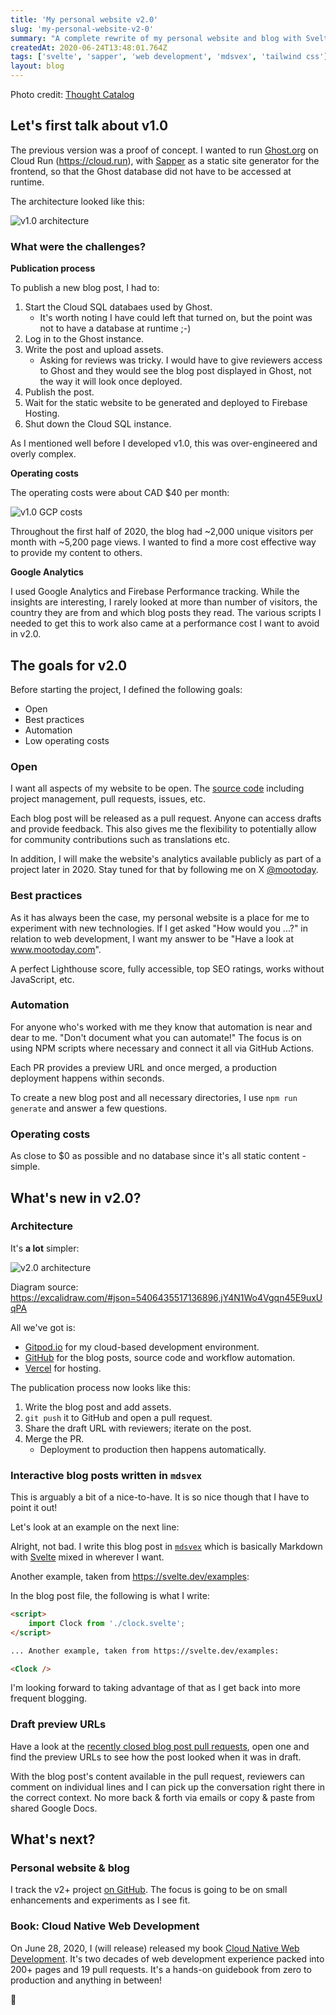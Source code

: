```yaml
---
title: 'My personal website v2.0'
slug: 'my-personal-website-v2-0'
summary: "A complete rewrite of my personal website and blog with Svelte, Sapper, mdsvex and Tailwind CSS. Blog posts can be reviewed on a preview URL and discussed in a pull request. The site follows best practices; accessibility (a11y), top Lighthouse score, Google's web vitals, and SEO."
createdAt: 2020-06-24T13:48:01.764Z
tags: ['svelte', 'sapper', 'web development', 'mdsvex', 'tailwind css']
layout: blog
---
```


<script>
  import Clock from "./clock.svelte";
  import Timer from "./timer.svelte";

  const assetsBasePath = `blog/${slug}`;
</script>

Photo credit: [Thought Catalog](https://unsplash.com/@thoughtcatalog?utm_source=unsplash&utm_medium=referral&utm_content=creditCopyText)

## Let's first talk about v1.0

The previous version was a proof of concept. I wanted to run
[Ghost.org](https://ghost.org/) on Cloud Run (https://cloud.run), with [Sapper](https://sapper.svelte.dev)
as a static site generator for the frontend, so that the Ghost database did not have to be accessed
at runtime.

The architecture looked like this:

![v1.0 architecture]({assetsBasePath}/1.jpg)

### What were the challenges?

**Publication process**

To publish a new blog post, I had to:

1. Start the Cloud SQL databaes used by Ghost.
   - It's worth noting I have could left that turned on, but the point was not to have a database at runtime ;-)
1. Log in to the Ghost instance.
1. Write the post and upload assets.
   - Asking for reviews was tricky. I would have to give reviewers access to Ghost and they would see
     the blog post displayed in Ghost, not the way it will look once deployed.
1. Publish the post.
1. Wait for the static website to be generated and deployed to Firebase Hosting.
1. Shut down the Cloud SQL instance.

As I mentioned well before I developed v1.0, this was over-engineered and overly complex.

**Operating costs**

The operating costs were about CAD $40 per month:

![v1.0 GCP costs]({assetsBasePath}/2.jpg)

Throughout the first half of 2020, the blog had ~2,000 unique visitors per month with ~5,200 page views.
I wanted to find a more cost effective way to provide my content to others.

**Google Analytics**

I used Google Analytics and Firebase Performance tracking. While the insights are interesting, I rarely
looked at more than number of visitors, the country they are from and which blog posts they read. The various
scripts I needed to get this to work also came at a performance cost I want to avoid in v2.0.

## The goals for v2.0

Before starting the project, I defined the following goals:

- Open
- Best practices
- Automation
- Low operating costs

### Open

I want all aspects of my website to be open. The [source code](https://github.com/mootoday/www-mootoday-com)
including project management, pull requests, issues, etc.

Each blog post will be released as a pull request. Anyone can access drafts and provide feedback. This also
gives me the flexibility to potentially allow for community contributions such as translations etc.

In addition, I will make the website's analytics available publicly as part of a project later in 2020. Stay
tuned for that by following me on X [@mootoday](https://bsky.app/profile/mootoday.com).

### Best practices

As it has always been the case, my personal website is a place for me to experiment with new technologies.
If I get asked "How would you ...?" in relation to web development, I want my answer to be "Have a look at
www.mootoday.com".

A perfect Lighthouse score, fully accessible, top SEO ratings, works without JavaScript, etc.

### Automation

For anyone who's worked with me they know that automation is near and dear to me. "Don't document what you can automate!"
The focus is on using NPM scripts where necessary and connect it all via GitHub Actions.

Each PR provides a preview URL and once merged, a production deployment happens within seconds.

To create a new blog post and all necessary directories, I use `npm run generate` and answer a few questions.

### Operating costs

As close to $0 as possible and no database since it's all static content - simple.

## What's new in v2.0?

### Architecture

It's **a lot** simpler:

![v2.0 architecture]({assetsBasePath}/3.jpg)

Diagram source: https://excalidraw.com/#json=5406435517136896,jY4N1Wo4Vgqn45E9uxUqPA

All we've got is:

- [Gitpod.io](https://gitpod.io/) for my cloud-based development environment.
- [GitHub](https://github.com/mootoday/www-mootoday-com) for the blog posts, source code and workflow automation.
- [Vercel](https://vercel.com/) for hosting.

The publication process now looks like this:

1. Write the blog post and add assets.
1. `git push` it to GitHub and open a pull request.
1. Share the draft URL with reviewers; iterate on the post.
1. Merge the PR.
   - Deployment to production then happens automatically.

### Interactive blog posts written in `mdsvex`

This is arguably a bit of a nice-to-have. It is so nice though that I have to point it out!

Let's look at an example on the next line:

<Timer />

Alright, not bad. I write this blog post in [`mdsvex`](https://mdsvex.com/) which is basically Markdown
with [Svelte](https://svelte.dev/) mixed in wherever I want.

Another example, taken from https://svelte.dev/examples:

<Clock />

In the blog post file, the following is what I write:

```html
<script>
	import Clock from './clock.svelte';
</script>

... Another example, taken from https://svelte.dev/examples:

<Clock />
```

I'm looking forward to taking advantage of that as I get back into more frequent blogging.

### Draft preview URLs

Have a look at the [recently closed blog post pull requests](https://github.com/mootoday/www-mootoday-com/pulls?q=is%3Apr+is%3Aclosed+label%3A%22blog+post%22),
open one and find the preview URLs to see how the post looked when it was in draft.

With the blog post's content available in the pull request, reviewers can comment on individual lines
and I can pick up the conversation right there in the correct context. No more back & forth via emails or
copy & paste from shared Google Docs.

## What's next?

### Personal website & blog

I track the v2+ project [on GitHub](https://github.com/mootoday/www-mootoday-com/projects/2). The focus
is going to be on small enhancements and experiments as I see fit.

### Book: Cloud Native Web Development

On June 28, 2020, I (will release) released my book [Cloud Native Web Development](https://www.gum.co/cloud-native-web-development).
It's two decades of web development experience packed into 200+ pages and 19 pull requests. It's a hands-on
guidebook from zero to production and anything in between!

👋
